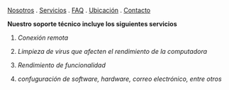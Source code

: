 [Nosotros](./Nosotros.md) . [Servicios](./Servicios.md) . [FAQ](FAQ.md) . [Ubicación](Ubicacion.md) . [Contacto](./Contacto.md)

**Nuestro soporte técnico incluye los siguientes servicios**

1. *Conexión remota*

2. *Limpieza de virus que afecten el rendimiento de la computadora*

3. *Rendimiento de funcionalidad*

4. *confuguración de software, hardware, correo electrónico, entre otros* 
